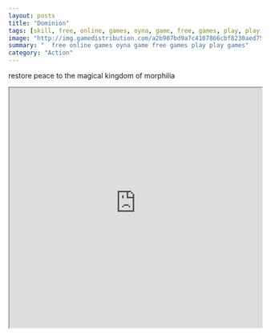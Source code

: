 ```yaml
---
layout: posts
title: "Dominion"
tags: [skill, free, online, games, oyna, game, free, games, play, play, games]
image: "http://img.gamedistribution.com/a2b907bd9a7c4107866cbf8230aed758.jpg"
summary: "  free online games oyna game free games play play games"
category: "Action"
---
```


restore peace to the magical kingdom of morphilia

<iframe width="100%" height="480px;" src="http://flash.gamedistribution.com?game=a2b907bd9a7c4107866cbf8230aed758"></iframe>